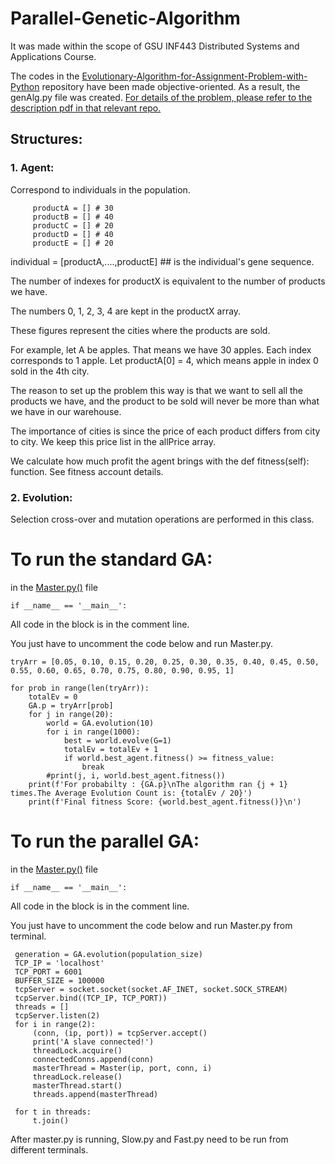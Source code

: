 # Parallel-Genetic-Algorithm
It was made within the scope of GSU INF443 Distributed Systems and Applications Course.


The codes in the [Evolutionary-Algorithm-for-Assignment-Problem-with-Python](https://github.com/TUGCE12/Evolutionary-Algorithm-for-Assignment-Problem-with-Python/blob/main/tugceCelikGenetikAlgo.py) repository have been made objective-oriented. As a result, the genAlg.py file was created.
[For details of the problem, please refer to the description pdf in that relevant repo.](https://github.com/TUGCE12/Evolutionary-Algorithm-for-Assignment-Problem-with-Python/blob/main/assignment_2.pdf)

## Structures:
### 1. Agent:

Correspond to individuals in the population.

         productA = [] # 30
         productB = [] # 40
         productC = [] # 20
         productD = [] # 40
         productE = [] # 20
         
individual = [productA,....,productE] ## is the individual's gene sequence.

The number of indexes for productX is equivalent to the number of products we have.

The numbers 0, 1, 2, 3, 4 are kept in the productX array.

These figures represent the cities where the products are sold.

For example, let A be apples. That means we have 30 apples. Each index corresponds to 1 apple. Let productA[0] = 4, which means apple in index 0 sold in the 4th city.

The reason to set up the problem this way is that we want to sell all the products we have, and the product to be sold will never be more than what we have in our warehouse.

The importance of cities is since the price of each product differs from city to city. We keep this price list in the allPrice array.

We calculate how much profit the agent brings with the def fitness(self): function.
See fitness account details.

### 2. Evolution:
Selection cross-over and mutation operations are performed in this class.

# To run the standard GA:

in the [Master.py()](https://github.com/TUGCE12/Parallel-Genetic-Algorithm/blob/main/Master.py) file

    if __name__ == '__main__':

All code in the block is in the comment line.

You just have to uncomment the code below and run Master.py.

    tryArr = [0.05, 0.10, 0.15, 0.20, 0.25, 0.30, 0.35, 0.40, 0.45, 0.50, 0.55, 0.60, 0.65, 0.70, 0.75, 0.80, 0.90, 0.95, 1]

    for prob in range(len(tryArr)):
        totalEv = 0
        GA.p = tryArr[prob]
        for j in range(20):
            world = GA.evolution(10)
            for i in range(1000):
                best = world.evolve(G=1)
                totalEv = totalEv + 1
                if world.best_agent.fitness() >= fitness_value:
                    break
            #print(j, i, world.best_agent.fitness())
        print(f'For probabilty : {GA.p}\nThe algorithm ran {j + 1} times.The Average Evolution Count is: {totalEv / 20}')
        print(f'Final fitness Score: {world.best_agent.fitness()}\n')




# To run the parallel GA:

in the [Master.py()](https://github.com/TUGCE12/Parallel-Genetic-Algorithm/blob/main/Master.py) file

    if __name__ == '__main__':

All code in the block is in the comment line.

You just have to uncomment the code below and run Master.py from terminal.

     generation = GA.evolution(population_size)
     TCP_IP = 'localhost'
     TCP_PORT = 6001
     BUFFER_SIZE = 100000
     tcpServer = socket.socket(socket.AF_INET, socket.SOCK_STREAM)
     tcpServer.bind((TCP_IP, TCP_PORT))
     threads = []
     tcpServer.listen(2)
     for i in range(2):
         (conn, (ip, port)) = tcpServer.accept()
         print('A slave connected!')
         threadLock.acquire()
         connectedConns.append(conn)
         masterThread = Master(ip, port, conn, i)
         threadLock.release()
         masterThread.start()
         threads.append(masterThread)
    
     for t in threads:
         t.join()
         
After master.py is running, Slow.py and Fast.py need to be run from different terminals. 
